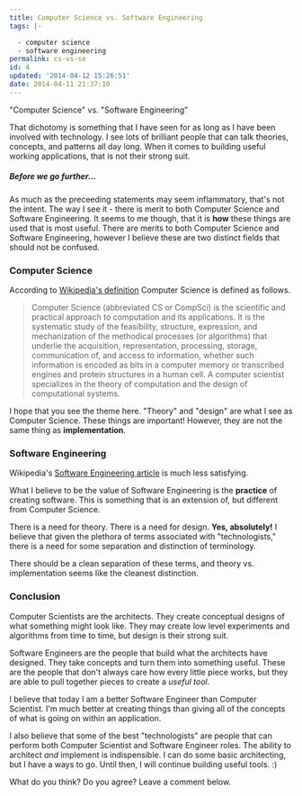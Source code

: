 ```yaml
---
title: Computer Science vs. Software Engineering
tags: |-

  - computer science
  - software engineering
permalink: cs-vs-se
id: 4
updated: '2014-04-12 15:26:51'
date: 2014-04-11 21:37:10
---
```


"Computer Science" vs. "Software Engineering"

That dichotomy is something that I have seen for as long as I have been involved with technology. I see lots of brilliant people that can talk theories, concepts, and patterns all day long. When it comes to building useful working applications, that is not their strong suit.

##### Before we go further...   

As much as the preceeding statements may seem inflammatory, that's not the intent. The way I see it - there is merit to both Computer Science and Software Engineering. It seems to me though, that it is **how** these things are used that is most useful. There are merits to both Computer Science and Software Engineering, however I believe these are two distinct fields that should not be confused.

### Computer Science  

According to [Wikipedia's definition](http://en.wikipedia.org/wiki/Computer_science) Computer Science is defined as follows.

>Computer Science (abbreviated CS or CompSci) is the scientific and practical approach to computation and its applications. It is the systematic study of the feasibility, structure, expression, and mechanization of the methodical processes (or algorithms) that underlie the acquisition, representation, processing, storage, communication of, and access to information, whether such information is encoded as bits in a computer memory or transcribed engines and protein structures in a human cell. A computer scientist specializes in the theory of computation and the design of computational systems.

I hope that you see the theme here. "Theory" and "design" are what I see as Computer Science. These things are important! However, they are not the same thing as **implementation**.

### Software Engineering  

Wikipedia's [Software Engineering article](http://en.wikipedia.org/wiki/Software_engineering) is much less satisfying. 

What I believe to be the value of Software Engineering is the **practice** of creating software. This is something that is an extension of, but different from Computer Science.

There is a need for theory. There is a need for design. **Yes, absolutely!** I believe that given the plethora of terms associated with "technologists," there is a need for some separation and distinction of terminology. 

There should be a clean separation of these terms, and theory vs. implementation seems like the cleanest distinction. 

### Conclusion  

Computer Scientists are the architects. They create conceptual designs of what something might look like. They may create low level experiments and algorithms from time to time, but design is their strong suit.

Software Engineers are the people that build what the architects have designed. They take concepts and turn them into something useful. These are the people that don't always care how every little piece works, but they are able to pull together pieces to create a *useful tool*.

I believe that today I am a better Software Engineer than Computer Scientist. I'm much better at creating things than giving all of the concepts of what is going on within an application. 

I also believe that some of the best "technologists" are people that can perform both Computer Scientist and Software Engineer roles. The ability to architect *and* implement is indispensible. I can do some basic architecting, but I have a ways to go. Until then, I will continue building useful tools. :)

What do you think? Do you agree? Leave a comment below.